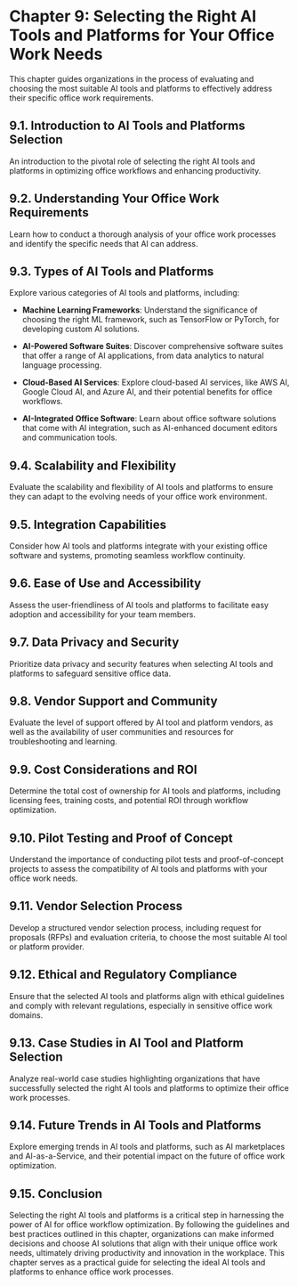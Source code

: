 Chapter 9: Selecting the Right AI Tools and Platforms for Your Office Work Needs
================================================================================

This chapter guides organizations in the process of evaluating and choosing the most suitable AI tools and platforms to effectively address their specific office work requirements.

9.1. **Introduction to AI Tools and Platforms Selection**
---------------------------------------------------------

An introduction to the pivotal role of selecting the right AI tools and platforms in optimizing office workflows and enhancing productivity.

9.2. **Understanding Your Office Work Requirements**
----------------------------------------------------

Learn how to conduct a thorough analysis of your office work processes and identify the specific needs that AI can address.

9.3. **Types of AI Tools and Platforms**
----------------------------------------

Explore various categories of AI tools and platforms, including:

* **Machine Learning Frameworks**: Understand the significance of choosing the right ML framework, such as TensorFlow or PyTorch, for developing custom AI solutions.

* **AI-Powered Software Suites**: Discover comprehensive software suites that offer a range of AI applications, from data analytics to natural language processing.

* **Cloud-Based AI Services**: Explore cloud-based AI services, like AWS AI, Google Cloud AI, and Azure AI, and their potential benefits for office workflows.

* **AI-Integrated Office Software**: Learn about office software solutions that come with AI integration, such as AI-enhanced document editors and communication tools.

9.4. **Scalability and Flexibility**
------------------------------------

Evaluate the scalability and flexibility of AI tools and platforms to ensure they can adapt to the evolving needs of your office work environment.

9.5. **Integration Capabilities**
---------------------------------

Consider how AI tools and platforms integrate with your existing office software and systems, promoting seamless workflow continuity.

9.6. **Ease of Use and Accessibility**
--------------------------------------

Assess the user-friendliness of AI tools and platforms to facilitate easy adoption and accessibility for your team members.

9.7. **Data Privacy and Security**
----------------------------------

Prioritize data privacy and security features when selecting AI tools and platforms to safeguard sensitive office data.

9.8. **Vendor Support and Community**
-------------------------------------

Evaluate the level of support offered by AI tool and platform vendors, as well as the availability of user communities and resources for troubleshooting and learning.

9.9. **Cost Considerations and ROI**
------------------------------------

Determine the total cost of ownership for AI tools and platforms, including licensing fees, training costs, and potential ROI through workflow optimization.

9.10. **Pilot Testing and Proof of Concept**
--------------------------------------------

Understand the importance of conducting pilot tests and proof-of-concept projects to assess the compatibility of AI tools and platforms with your office work needs.

9.11. **Vendor Selection Process**
----------------------------------

Develop a structured vendor selection process, including request for proposals (RFPs) and evaluation criteria, to choose the most suitable AI tool or platform provider.

9.12. **Ethical and Regulatory Compliance**
-------------------------------------------

Ensure that the selected AI tools and platforms align with ethical guidelines and comply with relevant regulations, especially in sensitive office work domains.

9.13. **Case Studies in AI Tool and Platform Selection**
--------------------------------------------------------

Analyze real-world case studies highlighting organizations that have successfully selected the right AI tools and platforms to optimize their office work processes.

9.14. **Future Trends in AI Tools and Platforms**
-------------------------------------------------

Explore emerging trends in AI tools and platforms, such as AI marketplaces and AI-as-a-Service, and their potential impact on the future of office work optimization.

9.15. **Conclusion**
--------------------

Selecting the right AI tools and platforms is a critical step in harnessing the power of AI for office workflow optimization. By following the guidelines and best practices outlined in this chapter, organizations can make informed decisions and choose AI solutions that align with their unique office work needs, ultimately driving productivity and innovation in the workplace. This chapter serves as a practical guide for selecting the ideal AI tools and platforms to enhance office work processes.
